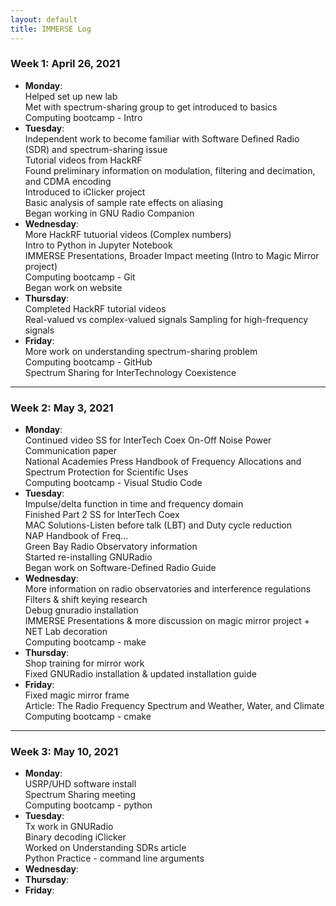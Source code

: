 ```yaml
---
layout: default
title: IMMERSE Log
---
```


### Week 1: April 26, 2021

* **Monday**:  
    Helped set up new lab  
    Met with spectrum-sharing group to get introduced to basics  
    Computing bootcamp - Intro  
* **Tuesday**:  
    Independent work to become familiar with Software Defined Radio (SDR) and spectrum-sharing issue  
        Tutorial videos from HackRF  
        Found preliminary information on modulation, filtering and decimation, and CDMA encoding  
        Introduced to iClicker project  
    Basic analysis of sample rate effects on aliasing  
    Began working in GNU Radio Companion  
* **Wednesday**:  
    More HackRF tutuorial videos (Complex numbers)  
    Intro to Python in Jupyter Notebook  
    IMMERSE Presentations, Broader Impact meeting (Intro to Magic Mirror project)  
    Computing bootcamp - Git  
    Began work on website  
* **Thursday**:   
    Completed HackRF tutorial videos  
        Real-valued vs complex-valued signals
        Sampling for high-frequency signals
* **Friday**:  
    More work on understanding spectrum-sharing problem  
    Computing bootcamp - GitHub  
    Spectrum Sharing for InterTechnology Coexistence  

***
### Week 2: May 3, 2021

* **Monday**:  
    Continued video SS for InterTech Coex
    On-Off Noise Power Communication paper  
    National Academies Press Handbook of Frequency Allocations and Spectrum Protection for Scientific Uses  
    Computing bootcamp - Visual Studio Code  
* **Tuesday**:  
    Impulse/delta function in time and frequency domain   
    Finished Part 2 SS for InterTech Coex  
        MAC Solutions-Listen before talk (LBT) and Duty cycle reduction  
    NAP Handbook of Freq...  
    Green Bay Radio Observatory information  
    Started re-installing GNURadio  
    Began work on Software-Defined Radio Guide  
* **Wednesday**:  
    More information on radio observatories and interference regulations  
    Filters & shift keying research  
    Debug gnuradio installation  
    IMMERSE Presentations & more discussion on magic mirror project + NET Lab decoration  
    Computing bootcamp - make  
* **Thursday**:  
    Shop training for mirror work  
    Fixed GNURadio installation & updated installation guide  
* **Friday**:  
    Fixed magic mirror frame  
    Article: The Radio Frequency Spectrum and Weather, Water, and Climate  
    Computing bootcamp - cmake  

***
### Week 3: May 10, 2021

* **Monday**:  
    USRP/UHD software install  
    Spectrum Sharing meeting  
    Computing bootcamp - python  
* **Tuesday**:  
    Tx work in GNURadio  
    Binary decoding iClicker  
    Worked on Understanding SDRs article  
    Python Practice - command line arguments
* **Wednesday**:  
* **Thursday**:  
* **Friday**:  

